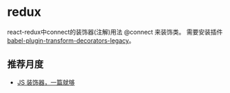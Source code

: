 # redux
react-redux中connect的装饰器(注解)用法 @connect 来装饰类。
需要安装插件 
[babel-plugin-transform-decorators-legacy](https://github.com/loganfsmyth/babel-plugin-transform-decorators-legacy)。


## 推荐月度
* [JS 装饰器，一篇就够](https://segmentfault.com/a/1190000014495089)